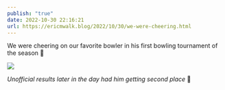 ```yaml
---
publish: "true"
date: 2022-10-30 22:16:21
url: https://ericmwalk.blog/2022/10/30/we-were-cheering.html
---
```


We were cheering on our favorite bowler in his first bowling tournament of the season 🎳

![](https://ericmwalk.blog/uploads/2022/38cb94639b.jpg)

*Unofficial results later in the day had him getting second place* 🎉